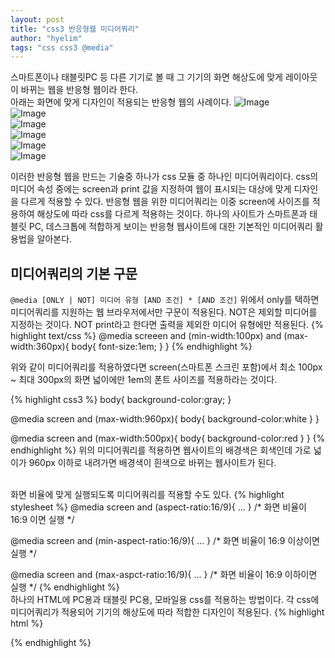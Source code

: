 ```yaml
---
layout: post
title: "css3 반응형웹 미디어쿼리"
author: "hyelim"
tags: "css css3 @media" 
---
```


스마트폰이나 태블릿PC 등 다른 기기로 볼 때 그 기기의 화면 해상도에 맞게 레이아웃이 바뀌는 웹을 반응형 웹이라 한다.<br>
아래는 화면에 맞게 디자인이 적용되는 반응형 웹의 사례이다.
![Image](http://postfiles16.naver.net/20150908_175/dickymicky_1441642087141YtU11_PNG/00.png?type=w1)<br>
![Image](http://postfiles8.naver.net/20150908_247/dickymicky_1441642087738eK5uf_PNG/01.png?type=w1)<br>
![Image](http://postfiles3.naver.net/20150908_258/dickymicky_1441642090294vAEl7_PNG/03.png?type=w1)<br>
![Image](http://postfiles14.naver.net/20150908_221/dickymicky_14416420909689Jjum_PNG/04.png?type=w1)<br>
![Image](http://postfiles4.naver.net/20150908_259/dickymicky_1441642091822LEofJ_PNG/05.png?type=w1)<br>
![Image](http://postfiles14.naver.net/20150908_13/dickymicky_14416420931591cAt5_PNG/06.png?type=w1)<br>

이러한 반응형 웹을 만드는 기술중 하나가 css 모듈 중 하나인 미디어쿼리이다.
css의 미디어 속성 중에는 screen과 print 값을 지정하여 웹이 표시되는 대상에 맞게 디자인을 다르게 적용할 수 있다.
반응형 웹을 위한 미디어쿼리는 이중 screen에 사이즈를 적용하여 해상도에 따라 css를 다르게 적용하는 것이다.
하나의 사이트가 스마트폰과 태블릿 PC, 데스크톱에 적합하게 보이는 반응형 웹사이트에 대한 기본적인 미디어쿼리 활용법을 알아본다.

## 미디어쿼리의 기본 구문
`@media [ONLY | NOT] 미디어 유형 [AND 조건] * [AND 조건]`
위에서 only를 택하면 미디어쿼리를 지원하는 웹 브라우저에서만 구문이 적용된다.
NOT은 제외할 미디어를 지정하는 것이다. NOT print라고 한다면 출력을 제외한 미디어 유형에만 적용된다.
{% highlight text/css %}
@media screeen and (min-width:100px) and (max-width:360px){
body{
font-size:1em;
}
}
{% endhighlight %}

위와 같이 미디어쿼리를 적용하였다면 screen(스마트폰 스크린 포함)에서 최소 100px ~ 최대 300px의 화면 넓이에만 1em의 폰트 사이즈를 적용하라는 것이다.

{% highlight css3 %}
body{
background-color:gray;
}

@media screen and (max-width:960px){
body{
background-color:white
}
}

@media screen and (max-width:500px){
body{
background-color:red
}
}
{% endhighlight %}
위의 미디어쿼리를 적용하면 웹사이트의 배경색은 회색인데 가로 넓이가 960px 이하로 내려가면 배경색이 흰색으로 바뀌는 웹사이트가 된다.<br>
<br>

화면 비율에 맞게 실행되도록 미디어쿼리를 적용할 수도 있다.
{% highlight stylesheet %}
@media screen and (aspect-ratio:16/9){
...
}
/* 화면 비율이 16:9 이면 실행 */

@media screen and (min-aspect-ratio:16/9){
...
}
/* 화면 비율이 16:9 이상이면 실행 */

@media screen and (max-aspct-ratio:16/9){
...
}
/* 화면 비율이 16:9 이하이면 실행 */
{% endhighlight %}
<br>
하나의 HTML에 PC용과 태블릿 PC용, 모바일용 css를 적용하는 방법이다.
각 css에 미디어쿼리가 적용되어 기기의 해상도에 따라 적합한 디자인이 적용된다.
{% highlight html %}
<!-- 모바일용 / 640px미만 적용 -->
<link rel="stylesheet" type="text/css" href="css/mobile.css" media="screen and (max-width:639px)" />

<!-- 테블릿용 / 640px이상 1023px이하 적용 적용 -->
<link rel="stylesheet" type="text/css" href="css/tablet.css" media="screen and (min-width:640px) and (max-width:1023px)" />

<!-- 데스크탑용 / 1024px이상 적용 -->
<link rel="stylesheet" type="text/css" href="css/pc.css" media="screen and (min-width:1024px)" />
{% endhighlight %}
